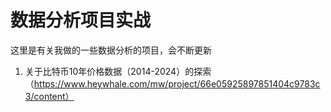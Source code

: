 # 数据分析项目实战
这里是有关我做的一些数据分析的项目，会不断更新  
1. 关于比特币10年价格数据（2014-2024）的探索（https://www.heywhale.com/mw/project/66e05925897851404c9783c3/content）
